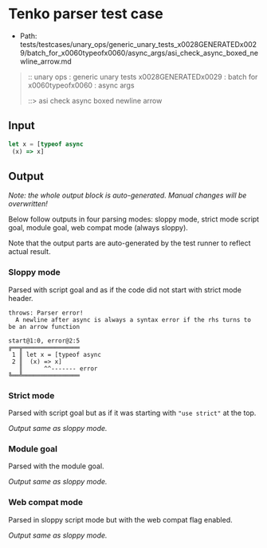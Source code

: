 # Tenko parser test case

- Path: tests/testcases/unary_ops/generic_unary_tests_x0028GENERATEDx0029/batch_for_x0060typeofx0060/async_args/asi_check_async_boxed_newline_arrow.md

> :: unary ops : generic unary tests x0028GENERATEDx0029 : batch for x0060typeofx0060 : async args
>
> ::> asi check async boxed newline arrow

## Input

`````js
let x = [typeof async 
 (x) => x]
`````

## Output

_Note: the whole output block is auto-generated. Manual changes will be overwritten!_

Below follow outputs in four parsing modes: sloppy mode, strict mode script goal, module goal, web compat mode (always sloppy).

Note that the output parts are auto-generated by the test runner to reflect actual result.

### Sloppy mode

Parsed with script goal and as if the code did not start with strict mode header.

`````
throws: Parser error!
  A newline after async is always a syntax error if the rhs turns to be an arrow function

start@1:0, error@2:5
╔══╦════════════════
 1 ║ let x = [typeof async
 2 ║  (x) => x]
   ║      ^^------- error
╚══╩════════════════

`````

### Strict mode

Parsed with script goal but as if it was starting with `"use strict"` at the top.

_Output same as sloppy mode._

### Module goal

Parsed with the module goal.

_Output same as sloppy mode._

### Web compat mode

Parsed in sloppy script mode but with the web compat flag enabled.

_Output same as sloppy mode._
